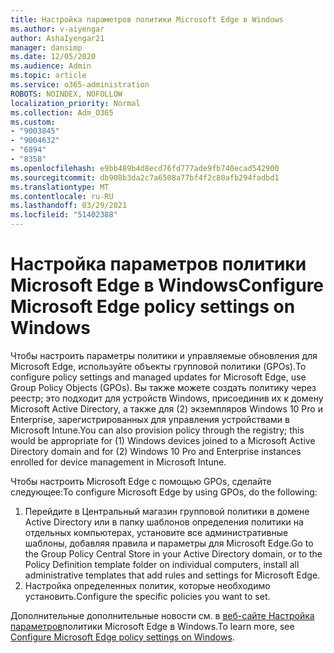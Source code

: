 ```yaml
---
title: Настройка параметров политики Microsoft Edge в Windows
ms.author: v-aiyengar
author: AshaIyengar21
manager: dansimp
ms.date: 12/05/2020
ms.audience: Admin
ms.topic: article
ms.service: o365-administration
ROBOTS: NOINDEX, NOFOLLOW
localization_priority: Normal
ms.collection: Adm_O365
ms.custom:
- "9003845"
- "9004632"
- "6894"
- "8358"
ms.openlocfilehash: e9bb489b4d8ecd76fd777ade9fb740ecad542900
ms.sourcegitcommit: db908b3da2c7a6508a77bf4f2c80afb294fadbd1
ms.translationtype: MT
ms.contentlocale: ru-RU
ms.lasthandoff: 03/29/2021
ms.locfileid: "51402388"
---
```

# <a name="configure-microsoft-edge-policy-settings-on-windows"></a><span data-ttu-id="40d92-102">Настройка параметров политики Microsoft Edge в Windows</span><span class="sxs-lookup"><span data-stu-id="40d92-102">Configure Microsoft Edge policy settings on Windows</span></span>

<span data-ttu-id="40d92-103">Чтобы настроить параметры политики и управляемые обновления для Microsoft Edge, используйте объекты групповой политики (GPOs).</span><span class="sxs-lookup"><span data-stu-id="40d92-103">To configure policy settings and managed updates for Microsoft Edge, use Group Policy Objects (GPOs).</span></span> <span data-ttu-id="40d92-104">Вы также можете создать политику через реестр; это подходит для устройств Windows, присоединив их к домену Microsoft Active Directory, а также для (2) экземпляров Windows 10 Pro и Enterprise, зарегистрированных для управления устройствами в Microsoft Intune.</span><span class="sxs-lookup"><span data-stu-id="40d92-104">You can also provision policy through the registry; this would be appropriate for (1) Windows devices joined to a Microsoft Active Directory domain and for (2) Windows 10 Pro and Enterprise instances enrolled for device management in Microsoft Intune.</span></span>

<span data-ttu-id="40d92-105">Чтобы настроить Microsoft Edge с помощью GPOs, сделайте следующее:</span><span class="sxs-lookup"><span data-stu-id="40d92-105">To configure Microsoft Edge by using GPOs, do the following:</span></span>

1. <span data-ttu-id="40d92-106">Перейдите в Центральный магазин групповой политики в домене Active Directory или в папку шаблонов определения политики на отдельных компьютерах, установите все административные шаблоны, добавляя правила и параметры для Microsoft Edge.</span><span class="sxs-lookup"><span data-stu-id="40d92-106">Go to the Group Policy Central Store in your Active Directory domain, or to the Policy Definition template folder on individual computers, install all administrative templates that add rules and settings for Microsoft Edge.</span></span>
2. <span data-ttu-id="40d92-107">Настройка определенных политик, которые необходимо установить.</span><span class="sxs-lookup"><span data-stu-id="40d92-107">Configure the specific policies you want to set.</span></span>

<span data-ttu-id="40d92-108">Дополнительные дополнительные новости см. в [веб-сайте Настройка параметров](https://go.microsoft.com/fwlink/?linkid=2135024)политики Microsoft Edge в Windows.</span><span class="sxs-lookup"><span data-stu-id="40d92-108">To learn more, see [Configure Microsoft Edge policy settings on Windows](https://go.microsoft.com/fwlink/?linkid=2135024).</span></span>
